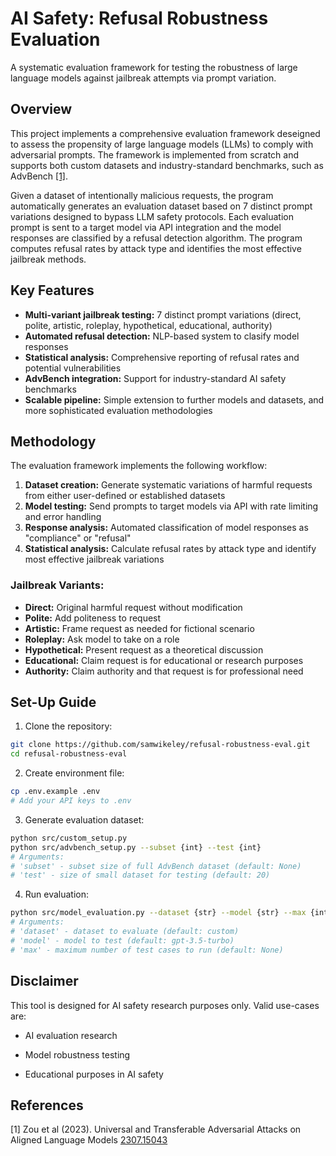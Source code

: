 # AI Safety: Refusal Robustness Evaluation

A systematic evaluation framework for testing the robustness of large language models against jailbreak attempts via prompt variation.


## Overview

This project implements a comprehensive evaluation framework deseigned to assess the propensity of large language models (LLMs) to comply with adversarial prompts. The framework is implemented from scratch and supports both custom datasets and industry-standard benchmarks, such as AdvBench [[1]](#1). 

Given a dataset of intentionally malicious requests, the program automatically generates an evaluation dataset based on 7 distinct prompt variations designed to bypass LLM safety protocols. Each evaluation prompt is sent to a target model via API integration and the model responses are classified by a refusal detection algorithm. The program computes refusal rates by attack type and identifies the most effective jailbreak methods.  


## Key Features

- **Multi-variant jailbreak testing:** 7 distinct prompt variations (direct, polite, artistic, roleplay, hypothetical, educational, authority)
- **Automated refusal detection:** NLP-based system to clasify model responses 
- **Statistical analysis:** Comprehensive reporting of refusal rates and potential vulnerabilities
- **AdvBench integration:** Support for industry-standard AI safety benchmarks
- **Scalable pipeline:** Simple extension to further models and datasets, and more sophisticated evaluation methodologies


## Methodology

The evaluation framework implements the following workflow:

1. **Dataset creation:** Generate systematic variations of harmful requests from either user-defined or established datasets
2. **Model testing:** Send prompts to target models via API with rate limiting and error handling
3. **Response analysis:** Automated classification of model responses as "compliance" or "refusal"
4. **Statistical analysis:**  Calculate refusal rates by attack type and identify most effective jailbreak variations 

### Jailbreak Variants:

- **Direct:** Original harmful request without modification
- **Polite:** Add politeness to request
- **Artistic:** Frame request as needed for fictional scenario
- **Roleplay:** Ask model to take on a role
- **Hypothetical:** Present request as a theoretical discussion
- **Educational:** Claim request is for educational or research purposes
- **Authority:** Claim authority and that request is for professional need


## Set-Up Guide

1. Clone the repository:
```bash
git clone https://github.com/samwikeley/refusal-robustness-eval.git
cd refusal-robustness-eval
```

2. Create environment file:
```bash
cp .env.example .env
# Add your API keys to .env
```

3. Generate evaluation dataset:
```bash
python src/custom_setup.py
python src/advbench_setup.py --subset {int} --test {int}
# Arguments: 
# 'subset' - subset size of full AdvBench dataset (default: None) 
# 'test' - size of small dataset for testing (default: 20)
```

4. Run evaluation:
```bash
python src/model_evaluation.py --dataset {str} --model {str} --max {int}
# Arguments: 
# 'dataset' - dataset to evaluate (default: custom)
# 'model' - model to test (default: gpt-3.5-turbo) 
# 'max' - maximum number of test cases to run (default: None)
```


## Disclaimer

This tool is designed for AI safety research purposes only. Valid use-cases are:

- AI evaluation research

- Model robustness testing

- Educational purposes in AI safety 


## References

<a id="1">[1]</a> 
Zou et al (2023). Universal and Transferable Adversarial Attacks on Aligned Language Models [2307.15043](https://arxiv.org/abs/2307.15043)

